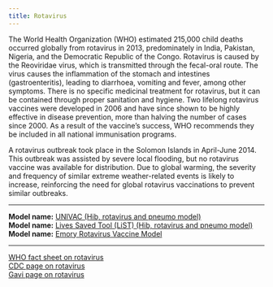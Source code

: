 ```yaml
---
title: Rotavirus
---
```


The World Health Organization (WHO) estimated 215,000 child deaths occurred globally from rotavirus in 2013, predominately in India, Pakistan, Nigeria, and the Democratic Republic of the Congo. Rotavirus is caused by the Reoviridae virus, which is transmitted through the fecal-oral route. The virus causes the inflammation of the stomach and intestines (gastroenteritis), leading to diarrhoea, vomiting and fever, among other symptoms. There is no specific medicinal treatment for rotavirus, but it can be contained through proper sanitation and hygiene. Two lifelong rotavirus vaccines were developed in 2006 and have since shown to be highly effective in disease prevention, more than halving the number of cases since 2000. As a result of the vaccine’s success, WHO recommends they be included in all national immunisation programs. 

A rotavirus outbreak took place in the Solomon Islands in April-June 2014. This outbreak was assisted by severe local flooding, but no rotavirus vaccine was available for distribution. Due to global warming, the severity and frequency of similar extreme weather-related events is likely to increase, reinforcing the need for global rotavirus vaccinations to prevent similar outbreaks.


---

**Model name:**  [UNIVAC (Hib, rotavirus and pneumo model)](/models/hib)  
**Model name:**  [Lives Saved Tool (LiST) (Hib, rotavirus and pneumo model)](/models/hib#jhu)  
**Model name:**  [Emory Rotavirus Vaccine Model](/models/hib#Emory)

---

[WHO fact sheet on rotavirus](https://www.who.int/immunization/diseases/rotavirus/en/)        
[CDC page on rotavirus](https://www.cdc.gov/rotavirus/)      
[Gavi page on rotavirus](http://www.gavi.org/support/nvs/rotavirus/)      
